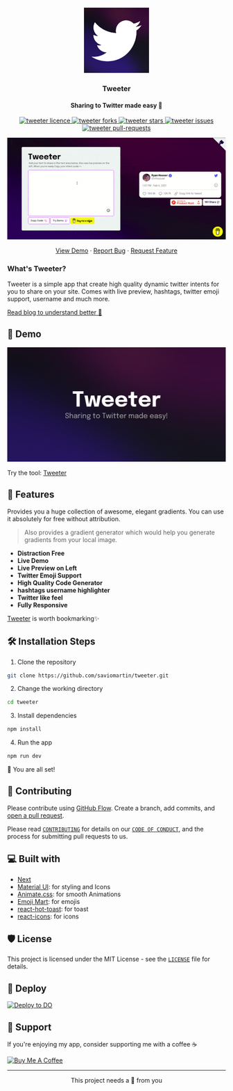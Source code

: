 <p align="center">
  <a href="https://tweeterapp.now.sh/">
    <img alt="Tweeter" src="public/assets/logo.png" width="150" height="150" />
  </a>
</p>
<h3 align="center">Tweeter</h1>
<h4 align="center">Sharing to Twitter made easy 👀</h4>

<p align="center">
<a href="https://github.com/saviomartin/tweeter/blob/master/LICENSE" target="blank">
<img src="https://img.shields.io/github/license/saviomartin/tweeter?style=flat-square" alt="tweeter licence" />
</a>
<a href="https://github.com/saviomartin/tweeter/fork" target="blank">
<img src="https://img.shields.io/github/forks/saviomartin/tweeter?style=flat-square" alt="tweeter forks"/>
</a>
<a href="https://github.com/saviomartin/tweeter/stargazers" target="blank">
<img src="https://img.shields.io/github/stars/saviomartin/tweeter?style=flat-square" alt="tweeter stars"/>
</a>
<a href="https://github.com/saviomartin/tweeter/issues" target="blank">
<img src="https://img.shields.io/github/issues/saviomartin/tweeter?style=flat-square" alt="tweeter issues"/>
</a>
<a href="https://github.com/saviomartin/tweeter/pulls" target="blank">
<img src="https://img.shields.io/github/issues-pr/saviomartin/tweeter?style=flat-square" alt="tweeter pull-requests"/>
</a>

</p>

<p align="center"><img src="public/assets/app.gif" alt="tweeter gif" /></p>

<p align="center">
    <a href="https://tweeterapp.now.sh/" target="blank">View Demo</a>
    ·
    <a href="https://github.com/saviomartin/tweeter/issues/new/choose">Report Bug</a>
    ·
    <a href="https://github.com/saviomartin/tweeter/issues/new/choose">Request Feature</a>
</p>

### What's Tweeter?

Tweeter is a simple app that create high quality dynamic twitter intents for you to share on your site. Comes with live preview, hashtags, twitter emoji support, username and much more.

[Read blog to understand better 📖](https://savio.xyz/introducing-gradient-king-never-again-run-out-of-gradients)

## 🚀 Demo

<a href="https://tweeterapp.now.sh/" target="blank">
<img src="public/assets/banner.png" />
</a>

Try the tool: [Tweeter](https://tweeterapp.now.sh/)

## 🧐 Features

Provides you a huge collection of awesome, elegant gradients. You can use it absolutely for free without attribution.

> Also provides a gradient generator which would help you generate gradients from your local image.

- **Distraction Free**
- **Live Demo**
- **Live Preview on Left**
- **Twitter Emoji Support**
- **High Quality Code Generator**
- **hashtags username highlighter**
- **Twitter like feel**
- **Fully Responsive**

[Tweeter](https://tweeterapp.now.sh/) is worth bookmarking✨️

## 🛠️ Installation Steps

1. Clone the repository

```bash
git clone https://github.com/saviomartin/tweeter.git
```

2. Change the working directory

```bash
cd tweeter
```

3. Install dependencies

```bash
npm install
```

4. Run the app

```bash
npm run dev
```

🌟 You are all set!

## 🍰 Contributing

Please contribute using [GitHub Flow](https://guides.github.com/introduction/flow). Create a branch, add commits, and [open a pull request](https://github.com/saviomartin/tweeter/compare).

Please read [`CONTRIBUTING`](CONTRIBUTING.md) for details on our [`CODE OF CONDUCT`](CODE_OF_CONDUCT.md), and the process for submitting pull requests to us.

## 💻 Built with

- [Next](https://nextjs.org/)
- [Material UI](http://material-ui.com/): for styling and Icons
- [Animate.css](https://animate.style/): for smooth Animations
- [Emoji Mart](https://www.npmjs.com/package/emoji-mart): for emojis
- [react-hot-toast](https://react-hot-toast.com/): for toast
- [react-icons](https://react-icons.github.io/react-icons/): for icons

## 🛡️ License

This project is licensed under the MIT License - see the [`LICENSE`](LICENSE) file for details.

## 🦄 Deploy

[![Deploy to DO](https://www.deploytodo.com/do-btn-blue.svg)](https://cloud.digitalocean.com/apps/new?repo=https://github.com/saviomartin/tweeter)

## 🙏 Support

If you're enjoying my app, consider supporting me with a coffee ☕️

<a href="https://buymeacoffee.com/saviomartin" title="Buy Me A Coffee" >
<img src="https://cdn.buymeacoffee.com/buttons/v2/default-yellow.png" alt="Buy Me A Coffee" height="60" />
</a>

<hr>
<p align="center">
This project needs a 🌟 from you
</p>
